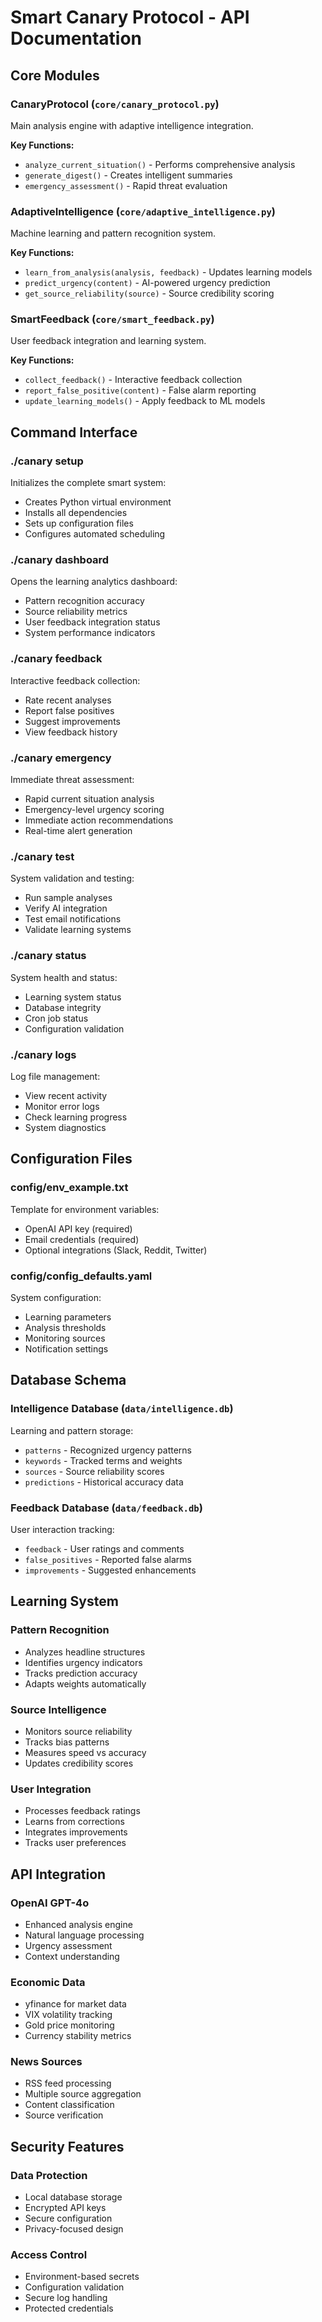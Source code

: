 # Smart Canary Protocol - API Documentation

## Core Modules

### CanaryProtocol (`core/canary_protocol.py`)
Main analysis engine with adaptive intelligence integration.

**Key Functions:**
- `analyze_current_situation()` - Performs comprehensive analysis
- `generate_digest()` - Creates intelligent summaries
- `emergency_assessment()` - Rapid threat evaluation

### AdaptiveIntelligence (`core/adaptive_intelligence.py`)
Machine learning and pattern recognition system.

**Key Functions:**
- `learn_from_analysis(analysis, feedback)` - Updates learning models
- `predict_urgency(content)` - AI-powered urgency prediction
- `get_source_reliability(source)` - Source credibility scoring

### SmartFeedback (`core/smart_feedback.py`)
User feedback integration and learning system.

**Key Functions:**
- `collect_feedback()` - Interactive feedback collection
- `report_false_positive(content)` - False alarm reporting
- `update_learning_models()` - Apply feedback to ML models

## Command Interface

### ./canary setup
Initializes the complete smart system:
- Creates Python virtual environment
- Installs all dependencies
- Sets up configuration files
- Configures automated scheduling

### ./canary dashboard
Opens the learning analytics dashboard:
- Pattern recognition accuracy
- Source reliability metrics
- User feedback integration status
- System performance indicators

### ./canary feedback
Interactive feedback collection:
- Rate recent analyses
- Report false positives
- Suggest improvements
- View feedback history

### ./canary emergency
Immediate threat assessment:
- Rapid current situation analysis
- Emergency-level urgency scoring
- Immediate action recommendations
- Real-time alert generation

### ./canary test
System validation and testing:
- Run sample analyses
- Verify AI integration
- Test email notifications
- Validate learning systems

### ./canary status
System health and status:
- Learning system status
- Database integrity
- Cron job status
- Configuration validation

### ./canary logs
Log file management:
- View recent activity
- Monitor error logs
- Check learning progress
- System diagnostics

## Configuration Files

### config/env_example.txt
Template for environment variables:
- OpenAI API key (required)
- Email credentials (required)
- Optional integrations (Slack, Reddit, Twitter)

### config/config_defaults.yaml
System configuration:
- Learning parameters
- Analysis thresholds
- Monitoring sources
- Notification settings

## Database Schema

### Intelligence Database (`data/intelligence.db`)
Learning and pattern storage:
- `patterns` - Recognized urgency patterns
- `keywords` - Tracked terms and weights
- `sources` - Source reliability scores
- `predictions` - Historical accuracy data

### Feedback Database (`data/feedback.db`)
User interaction tracking:
- `feedback` - User ratings and comments
- `false_positives` - Reported false alarms
- `improvements` - Suggested enhancements

## Learning System

### Pattern Recognition
- Analyzes headline structures
- Identifies urgency indicators
- Tracks prediction accuracy
- Adapts weights automatically

### Source Intelligence
- Monitors source reliability
- Tracks bias patterns
- Measures speed vs accuracy
- Updates credibility scores

### User Integration
- Processes feedback ratings
- Learns from corrections
- Integrates improvements
- Tracks user preferences

## API Integration

### OpenAI GPT-4o
- Enhanced analysis engine
- Natural language processing
- Urgency assessment
- Context understanding

### Economic Data
- yfinance for market data
- VIX volatility tracking
- Gold price monitoring
- Currency stability metrics

### News Sources
- RSS feed processing
- Multiple source aggregation
- Content classification
- Source verification

## Security Features

### Data Protection
- Local database storage
- Encrypted API keys
- Secure configuration
- Privacy-focused design

### Access Control
- Environment-based secrets
- Configuration validation
- Secure log handling
- Protected credentials
